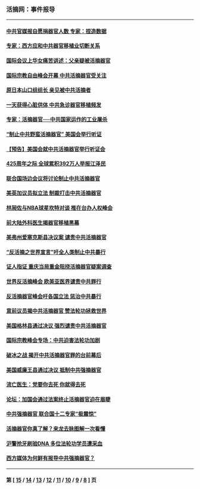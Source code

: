 ### 活摘网：事件报导
---
#### [中共官媒报自愿捐器官人数 专家：捏造数据](../../pages/nf5877/n13814130.md?09120430) 
#### [专家：西方应和中共器官移植业切断关系](../../pages/nf5877/n13772828.md?09120430) 
#### [国际会议上华女痛苦讲述：父亲疑被活摘器官](../../pages/nf5877/n13771583.md?09120430) 
#### [国际宗教自由峰会开幕 中共活摘器官受关注](../../pages/nf5877/n13769995.md?09120430) 
#### [原日本山口组组长 亲见被中共活摘者](../../pages/nf5877/n13767360.md?09120430) 
#### [一天获得心脏供体 中共急诊器官移植频发](../../pages/nf5877/n13764689.md?09120430) 
#### [专家：活摘器官──中共国家运作的工业屠杀](../../pages/nf5877/n13761178.md?09120430) 
#### [“制止中共野蛮活摘器官” 美国会举行听证](../../pages/nf5877/n13735831.md?09120430) 
#### [【预告】美国会就中共活摘器官举行听证会](../../pages/nf5877/n13732843.md?09120430) 
#### [425周年之际 全球累积392万人举报江泽民](../../pages/nf5877/n13719232.md?09120430) 
#### [联合国场边会议将讨论制止中共活摘器官](../../pages/nf5877/n13656361.md?09120430) 
#### [美英加议员拟立法 制裁打击中共活摘器官](../../pages/nf5877/n13430251.md?09120430) 
#### [林昶佐与NBA球星坎特对谈 推在台办人权峰会](../../pages/nf5877/n13414467.md?09120430) 
#### [前大陆外科医生揭器官移植黑幕](../../pages/nf5877/n13401416.md?09120430) 
#### [美弗州爱塞克斯县决议案 谴责中共活摘器官](../../pages/nf5877/n13320919.md?09120430) 
#### [“反活摘之世界宣言”吁全人类制止中共暴行](../../pages/nf5877/n13259730.md?09120430) 
#### [证人指证 重庆当局重金阻挠活摘器官疑案调查](../../pages/nf5877/n13259127.md?09120430) 
#### [世界反活摘峰会 欧美亚医界谴责中共罪行](../../pages/nf5877/n13253550.md?09120430) 
#### [反活摘器官峰会吁各国立法 惩治中共暴行](../../pages/nf5877/n13245052.md?09120430) 
#### [意前议员揭中共活摘器官 赞法轮功拯救世界](../../pages/nf5877/n13203445.md?09120430) 
#### [美国格林县通过决议 强烈谴责中共活摘器官](../../pages/nf5877/n13119367.md?09120430) 
#### [国际宗教峰会专场：中共迫害法轮功加剧](../../pages/nf5877/n13088279.md?09120430) 
#### [破冰之战 揭开中共活摘器官罪的台前幕后](../../pages/nf5877/n13082457.md?09120430) 
#### [美国威廉王县通过决议 抵制中共强摘器官](../../pages/nf5877/n13056521.md?09120430) 
#### [流亡医生：党要你去死 你就得去死](../../pages/nf5877/n13052835.md?09120430) 
#### [论坛：加国会通过法案终止活摘器官迫在眉睫](../../pages/nf5877/n13029839.md?09120430) 
#### [中共强摘器官 联合国十二专家“极震惊”](../../pages/nf5877/n13024313.md?09120430) 
#### [活摘器官你真了解？来龙去脉图解一次看懂](../../pages/nf5877/n13013820.md?09120430) 
#### [沪警抢牙刷验DNA 多位法轮功学员遭采血](../../pages/nf5877/n12969218.md?09120430) 
#### [西方媒体为何鲜有报导中共强摘器官？](../../pages/nf5877/n12932034.md?09120430) 

---
#### 第 [ [15](./15.md?09120430) / [14](./14.md?09120430) / [13](./13.md?09120430) / [12](./12.md?09120430) / [11](./11.md?09120430) / [10](./10.md?09120430) / [9](./9.md?09120430) / [8](./8.md?09120430) ] 页

